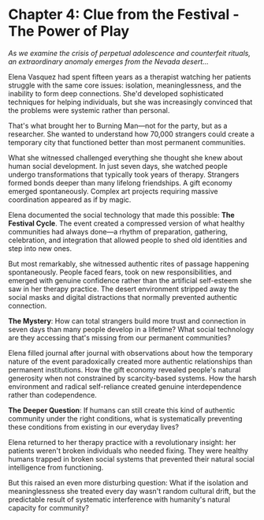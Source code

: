 # Chapter 4: Clue from the Festival - The Power of Play

*As we examine the crisis of perpetual adolescence and counterfeit rituals, an extraordinary anomaly emerges from the Nevada desert...*

Elena Vasquez had spent fifteen years as a therapist watching her patients struggle with the same core issues: isolation, meaninglessness, and the inability to form deep connections. She'd developed sophisticated techniques for helping individuals, but she was increasingly convinced that the problems were systemic rather than personal.

That's what brought her to Burning Man—not for the party, but as a researcher. She wanted to understand how 70,000 strangers could create a temporary city that functioned better than most permanent communities.

What she witnessed challenged everything she thought she knew about human social development. In just seven days, she watched people undergo transformations that typically took years of therapy. Strangers formed bonds deeper than many lifelong friendships. A gift economy emerged spontaneously. Complex art projects requiring massive coordination appeared as if by magic.

Elena documented the social technology that made this possible: **The Festival Cycle**. The event created a compressed version of what healthy communities had always done—a rhythm of preparation, gathering, celebration, and integration that allowed people to shed old identities and step into new ones.

But most remarkably, she witnessed authentic rites of passage happening spontaneously. People faced fears, took on new responsibilities, and emerged with genuine confidence rather than the artificial self-esteem she saw in her therapy practice. The desert environment stripped away the social masks and digital distractions that normally prevented authentic connection.

**The Mystery**: How can total strangers build more trust and connection in seven days than many people develop in a lifetime? What social technology are they accessing that's missing from our permanent communities?

Elena filled journal after journal with observations about how the temporary nature of the event paradoxically created more authentic relationships than permanent institutions. How the gift economy revealed people's natural generosity when not constrained by scarcity-based systems. How the harsh environment and radical self-reliance created genuine interdependence rather than codependence.

**The Deeper Question**: If humans can still create this kind of authentic community under the right conditions, what is systematically preventing these conditions from existing in our everyday lives?

Elena returned to her therapy practice with a revolutionary insight: her patients weren't broken individuals who needed fixing. They were healthy humans trapped in broken social systems that prevented their natural social intelligence from functioning.

But this raised an even more disturbing question: What if the isolation and meaninglessness she treated every day wasn't random cultural drift, but the predictable result of systematic interference with humanity's natural capacity for community?
